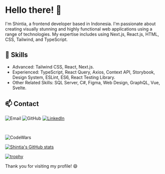 
# Hello there! 👋

I'm Shintia, a frontend developer based in Indonesia. I'm passionate about creating visually stunning and highly functional web applications using a range of technologies. My expertise includes using Next.js, React.js, HTML, CSS, Tailwind, and TypeScript.

## 🚀 Skills
- Advanced: Tailwind CSS, React, Next.js.
- Experienced: TypeScript, React Query, Axios, Context API, Storybook, Design System, ESLint, ES6, React Testing Library.
- Other Related Skills: SQL Server, C#, Figma, Web Design, GraphQL, Vue, Svelte.

## 📫 Contact
![Email](https://img.shields.io/badge/shintiazhouu28%40gmail.com-red?style=for-the-badge&logo=Gmail&logoColor=white)
![GitHub](https://img.shields.io/badge/ShintiaZhou-gray?style=for-the-badge&logo=github&logoColor=white&link=https://github.com/shintiazhou)
[![LinkedIn](https://img.shields.io/badge/ShintiaZhou-blue?style=for-the-badge&logo=linkedin&logoColor=white)](https://www.linkedin.com/in/shintiazhou/)

<br>

![CodeWars](https://www.codewars.com/users/shintiazhou/badges/large)

[![Shintia's GitHub stats](https://github-readme-stats.vercel.app/api?username=shintiazhou&theme=gruvbox)](https://github.com/shintiazhou/github-readme-stats)

[![trophy](https://github-profile-trophy.vercel.app/?username=shintiazhou&theme=onedark)](https://github.com/shintiazhou/github-profile-trophy)

Thank you for visiting my profile! 😄
<!--
**shintiazhou/shintiazhou** is a ✨ _special_ ✨ repository because its `README.md` (this file) appears on your GitHub profile.

Here are some ideas to get you started:

- 🔭 I’m currently working on ...
- 🌱 I’m currently learning ...
- 👯 I’m looking to collaborate on ...
- 🤔 I’m looking for help with ...
- 💬 Ask me about ...
- 📫 How to reach me: ...
- 😄 Pronouns: ...
- ⚡ Fun fact: ...
-->

